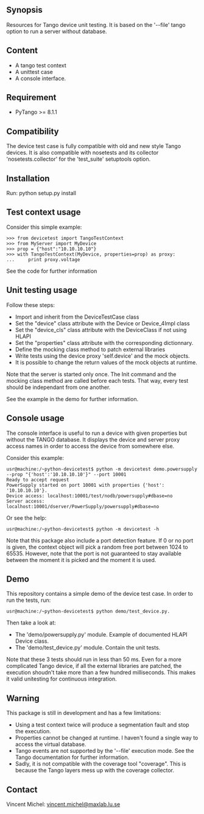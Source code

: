 ## Synopsis

Resources for Tango device unit testing.
It is based on the '--file' tango option to run a server without database.

## Content

- A tango test context
- A unittest case
- A console interface.

## Requirement

- PyTango >= 8.1.1

## Compatibility

The device test case is fully compatible with old and new style Tango devices.
It is also compatible with nosetests and its collector 'nosetests.collector'
for the 'test_suite' setuptools option.

## Installation

Run: python setup.py install

## Test context usage

Consider this simple example:

    >>> from devicetest import TangoTestContext
    >>> from MyServer import MyDevice
    >>> prop = {"host":"10.10.10.10"}
    >>> with TangoTestContext(MyDevice, properties=prop) as proxy:
    ...     print proxy.voltage

See the code for further information

## Unit testing usage

Follow these steps:

- Import and inherit from the DeviceTestCase class
- Set the "device" class attribute with the Device or Device_4Impl class
- Set the "device_cls" class attribute with the DeviceClass if not using HLAPI
- Set the "properties" class attribute with the corresponding dictionnary.
- Define the mocking class method to patch external libraries
- Write tests using the device proxy 'self.device' and the mock objects.
- It is possible to change the return values of the mock objects at runtime. 

Note that the server is started only once. The Init command and the mocking 
class method are called before each tests. That way, every test should be 
independant from one another.

See the example in the demo for further information. 

## Console usage

The console interface is useful to run a device with given properties but
without the TANGO database. It displays the device and server proxy access
names in order to access the device from somewhere else.

Consider this example:

    usr@machine:/~python-devicetest$ python -m devicetest demo.powersupply 
    --prop "{'host':'10.10.10.10'}" --port 10001
    Ready to accept request
    PowerSupply started on port 10001 with properties {'host': '10.10.10.10'}.
    Device access: localhost:10001/test/nodb/powersupply#dbase=no
    Server access: localhost:10001/dserver/PowerSupply/powersupply#dbase=no

Or see the help:

    usr@machine:/~python-devicetest$ python -m devicetest -h

Note that this package also include a port detection feature.
If 0 or no port is given, the context object will pick a random free port 
between 1024 to 65535. However, note that the port is not guaranteed to stay
available between the moment it is picked and the moment it is used.

## Demo

This repository contains a simple demo of the device test case.
In order to run the tests, run: 

    usr@machine:/~python-devicetest$ python demo/test_device.py.

Then take a look at:

- The 'demo/powersupply.py' module. Example of documented HLAPI Device class. 
- The 'demo/test_device.py' module. Contain the unit tests.

Note that these 3 tests should run in less than 50 ms. 
Even for a more complicated Tango device, if all the external libraries are 
patched, the execution shoudn't take more than a few hundred milliseconds.
This makes it valid unitesting for continuous integration.

## Warning

This package is still in development and has a few limitations:

- Using a test context twice will produce a segmentation fault 
  and stop the execution.
- Properties cannot be changed at runtime. 
  I haven't found a single way to access the virtual database.
- Tango events are not supported by the '--file' execution mode.
  See the Tango documentation for further information.
- Sadly, it is not compatible with the coverage tool "coverage". 
  This is because the Tango layers mess up with the coverage collector.

## Contact

Vincent Michel: vincent.michel@maxlab.lu.se
